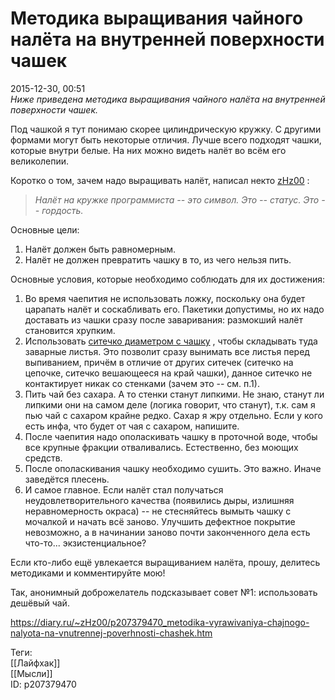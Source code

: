 Методика выращивания чайного налёта на внутренней поверхности чашек
====================================================================

   
 2015-12-30, 00:51   
   *Ниже приведена методика выращивания чайного налёта на внутренней поверхности чашек.*    
   
 Под чашкой я тут понимаю скорее цилиндрическую кружку. С другими формами могут быть некоторые отличия. Лучше всего подходят чашки, которые внутри белые. На них можно видеть налёт во всём его великолепии.   
   
 Коротко о том, зачем надо выращивать налёт, написал некто  [zHz00](http://zHz00.diary.ru "Untitled")  :   
   
 
>   *Налёт на кружке программиста -- это символ. Это -- статус. Это -- гордость.*  

   
 Основные цели:   
 1. Налёт должен быть равномерным.   
 2. Налёт не должен превратить чашку в то, из чего нельзя пить.   
   
 Основные условия, которые необходимо соблюдать для их достижения:   
 1. Во время чаепития не использовать ложку, поскольку она будет царапать налёт и соскабливать его. Пакетики допустимы, но их надо доставать из чашки сразу после заваривания: размокший налёт становится хрупким.   
 2. Использовать  [ситечко диаметром с чашку](https://russian.alibaba.com/product-gs/teapot-extra-fine-mesh-tea-strainer-infuser-steeper-with-lid-and-handle-for-loose-leaf-grain-tea-cups-mugs-60280627144.html)  , чтобы складывать туда заварные листья. Это позволит сразу вынимать все листья перед выпиванием, причём в отличие от других ситечек (ситечко на цепочке, ситечко вешающееся на край чашки), данное ситечко не контактирует никак со стенками (зачем это -- см. п.1).   
 3. Пить чай без сахара. А то стенки станут липкими. Не знаю, станут ли липкими они на самом деле (логика говорит, что станут), т.к. сам я пью чай с сахаром крайне редко. Сахар я жру отдельно. Если у кого есть инфа, что будет от чая с сахаром, напишите.   
 4. После чаепития надо ополаскивать чашку в проточной воде, чтобы все крупные фракции отваливались. Естественно, без моющих средств.   
 5. После ополаскивания чашку необходимо сушить. Это важно. Иначе заведётся плесень.   
 6. И самое главное. Если налёт стал получаться неудовлетворительного качества (появились дыры, излишняя неравномерность окраса) -- не стесняйтесь вымыть чашку с мочалкой и начать всё заново. Улучшить дефектное покрытие невозможно, а в начинании заново почти законченного дела есть что-то... экзистенциальное?   
   
 Если кто-либо ещё увлекается выращиванием налёта, прошу, делитесь методиками и комментируйте мою!   
   
 Так, анонимный доброжелатель подсказывает совет №1: использовать дешёвый чай.   
    
 <https://diary.ru/~zHz00/p207379470_metodika-vyrawivaniya-chajnogo-nalyota-na-vnutrennej-poverhnosti-chashek.htm>   
   
 Теги:   
 [[Лайфхак]]   
 [[Мысли]]   
 ID: p207379470